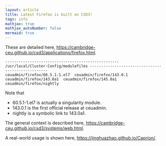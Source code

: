 ```yaml
---
layout: article
title: Latest Firefox is built on CSD3!
tags: info
mathjax: true
mathjax_autoNumber: false
mermaid: true
---
```


These are detailed here, <https://cambridge-ceu.github.io/csd3/applications/firefox.html>.

```
--------------------------------------------------- /usr/local/Cluster-Config/modulefiles ---------------------------------------------------
ceuadmin/firefox/60.5.1-1.el7  ceuadmin/firefox/143.0.1  ceuadmin/firefox/143.0a1  ceuadmin/firefox/145.0a1  ceuadmin/firefox/nightly
```

Note that

- 60.5.1-1.el7 is actually a singularity module.
- 143.0.1 is the first official release at ceuadmin.
- nightly is a symbolic link to 143.0a1.

The general context is described here, <https://cambridge-ceu.github.io/csd3/systems/web.html>.

A real-world usage is shown here, <https://jinghuazhao.github.io/Caprion/>.

